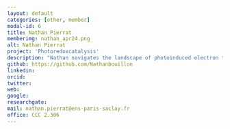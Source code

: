 ```yaml
---
layout: default
categories: [other, member]
modal-id: 6
title: Nathan Pierrat
memberimg: nathan_apr24.png
alt: Nathan Pierrat
project: 'Photoredoxcatalysis'
description: "Nathan navigates the landscape of photoinduced electron transfer processes in dyads composed of perylene chromophores and Rh catalytic centers."
github: https://github.com/Nathanbouillon
linkedin: 
orcid: 
twitter: 
web:
google: 
researchgate: 
mail: nathan.pierrat@ens-paris-saclay.fr
office: CCC 2.306
---
```

